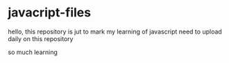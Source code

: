 # javacript-files

hello, this repository is jut to mark my learning of javascript
need to upload daily on this repository

so much learning